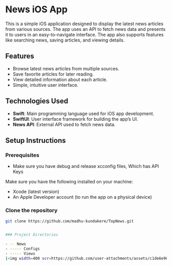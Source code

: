 # News iOS App

This is a simple iOS application designed to display the latest news articles from various sources. The app uses an API to fetch news data and presents it to users in an easy-to-navigate interface. The app also supports features like searching news, saving articles, and viewing details.

## Features

- Browse latest news articles from multiple sources.
- Save favorite articles for later reading.
- View detailed information about each article.
- Simple, intuitive user interface.

## Technologies Used

- **Swift**: Main programming language used for iOS app development.
- **SwiftUI**: User interface framework for building the app’s UI.
- **News API**: External API used to fetch news data.

## Setup Instructions

### Prerequisites

- Make sure you have debug and release xcconfig files, Which has API Keys


Make sure you have the following installed on your machine:

- Xcode (latest version)
- An Apple Developer account (to run the app on a physical device)

### Clone the repository

```bash
git clone https://github.com/madhu-kundakere/TopNews.git


### Project Directories 

- -- News
- ----- Configs
- ----- Views
|<img width=400 scr=https://github.com/user-attachments/assets/c1de6e96-7a5e-47dc-9e71-3f0e99c39df1> | <img width=400 src=https://github.com/user-attachments/assets/29567623-3989-4c5b-8c46-77604aa01fc8> |
